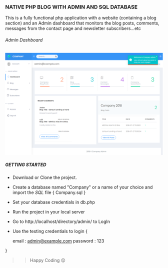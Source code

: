 

### NATIVE PHP BLOG WITH ADMIN AND SQL DATABASE

This is a fully functional php application with a website (containing a blog section)
and an Admin dashboard that monitors the blog posts, comments, messages from the contact page and newsletter subscribers...etc

###### _Admin Dashboard_

![alt text](screenshots/dashboard.png "Admin Dashboard")




##### GETTING STARTED

- Download or Clone the project.
- Create a database named "Company" or a name of your choice and import the *SQL* file { Company.sql }
- Set your database credentials in db.php
- Run the project in your local server
- Go to http://localhost/directory/admin/ to LogIn
- Use the testing credentials to login 
{
	
	email : admin@example.com
	password : 123

}

>> Happy Coding :stuck_out_tongue:
